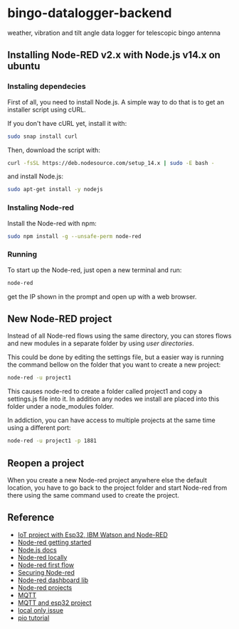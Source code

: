 # bingo-datalogger-backend
weather, vibration and tilt angle data logger for telescopic bingo antenna

## Installing Node-RED v2.x with Node.js v14.x on ubuntu

### Instaling dependecies

First of all, you need to install Node.js. A simple way to do that is to get an installer script using cURL.

If you don't have cURL yet, install it with: 

```bash
sudo snap install curl
```

Then, download the script with:

```bash
curl -fsSL https://deb.nodesource.com/setup_14.x | sudo -E bash -
```

and install Node.js:

```bash
sudo apt-get install -y nodejs
```
### Instaling Node-red

Install the Node-red with npm:

```bash
sudo npm install -g --unsafe-perm node-red
```

### Running

To start up the Node-red, just open a new terminal and run:

```bash
node-red
```

get the IP shown in the prompt and open up with a web browser.

##  New Node-RED project

Instead of all Node-red flows using the same directory, you can stores flows and new modules in a separate folder by using *user directories*.

This could be done by editing the settings file, but a easier way is running the command bellow on the folder that you want to create a new project:

```bash
node-red -u project1
```

This causes node-red to create a folder called project1 and copy a settings.js file into it. In addition any nodes we install are placed into this folder under a node_modules folder.

In addiction, you can have access to multiple projects at the same time using a different port:

```bash
node-red -u project1 -p 1881
```

## Reopen a project

When you create a new Node-red project anywhere else the default location, you have to go back to the project folder and start Node-red from there using the same command used to create the project.

## Reference

* [IoT project with Esp32, IBM Watson and Node-RED](https://www.youtube.com/watch?v=T-Xg15Iokhg     )
* [Node-red getting started](https://nodered.org/docs/getting-started/local)
* [Node.js docs](https://nodejs.org/en/download/package-manager/#debian-and-ubuntu-based-linux-distributions)
* [Node-red locally](https://nodered.org/docs/getting-started/local)
* [Node-red first flow](https://nodered.org/docs/tutorials/first-flow)
* [Securing Node-red](https://nodered.org/docs/user-guide/runtime/securing-node-red)
* [Node-red dashboard lib](https://flows.nodered.org/node/node-red-dashboard)
* [Node-red projects](https://stevesnoderedguide.com/managing-node-red-projects)
* [MQTT](https://mqtt.org/)
* [MQTT and esp32 project](https://randomnerdtutorials.com/esp32-mqtt-publish-subscribe-arduino-ide/)
* [local only issue](https://stackoverflow.com/questions/65278648/mosquitto-starting-in-local-only-mode)
* [pio tutorial](https://www.filipeflop.com/blog/como-programar-esp32-com-vs-code-e-platformio/)